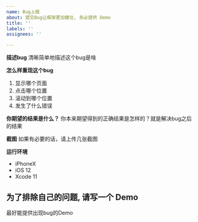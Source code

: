 ```yaml
---
name: Bug上报
about: 提交Bug让框架更加健壮, 务必提供 Demo
title: ''
labels: ''
assignees: ''

---
```


**描述bug**
清晰简单地描述这个bug是啥

**怎么样重现这个bug**
1. 显示哪个页面
2. 点击哪个位置
3. 滚动到哪个位置
4. 发生了什么错误

**你期望的结果是什么？**
你本来期望得到的正确结果是怎样的？就是解决bug之后的结果

**截图**
如果有必要的话，请上传几张截图

**运行环境**
 - iPhoneX
 - iOS 12
 - Xcode 11

## 为了排除自己的问题, 请写一个 Demo
最好能提供出现bug的Demo
